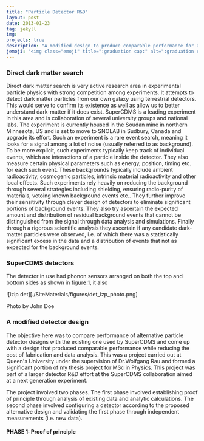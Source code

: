 ```yaml
---
title: "Particle Detector R&D"
layout: post
date: 2013-01-23
tag: jekyll
img:
projects: true
description: "A modified design to produce comparable performance for a lesser cost with added benefits"
jemoji: '<img class="emoji" title=":graduation cap:" alt=":graduation cap:" src="https://assets.github.com/images/icons/emoji/unicode/1f393.png" height="20" width="20" align="absmiddle">'
---
```


### Direct dark matter search

Direct dark matter search is very active research area in experimental particle physics with strong competition among experiments. It attempts to detect dark matter particles from our own galaxy using terrestrial detectors. This would serve to confirm its existence as well as allow us to better understand dark-matter if it does exist. SuperCDMS is a leading experiment in this area and is collaboration of several university groups and national labs. The experiment is currently housed in the Soudan mine in northern Minnesota, US and is set to move to SNOLAB in Sudbury, Canada and upgrade its effort. Such an experiment is a rare event search, meaning it looks for a signal among a lot of noise (usually referred to as background). To be more explicit, such experiments typically keep track of individual events, which are interactions of a particle inside the detector. They also measure certain physical parameters such as energy, position, timing etc. for each such event. These backgrounds typically include ambient radioactivity, cosmogenic particles, intrinsic material radioactivity and other local effects. Such experiments rely heavily on reducing the background through several strategies including shielding, ensuring radio-purity of materials, vetoing known background events etc.. They further improve their sensitivity through clever design of detectors to eliminate significant portions of background events. They also try ascertain the expected amount and distribution of residual background events that cannot be distinguished from the signal through data analysis and simulations. Finally through a rigorous scientific analysis they ascertain if any candidate dark-matter particles were observed, i.e. of which there was a statistically significant excess in the data and a distribution of events that not as expected for the background events.

### SuperCDMS detectors

The detector in use had phonon sensors arranged on both the top and bottom sides as shown in [figure 1](), it also

![izip det][./SiteMaterials/figures/det_izp_photo.png]
<figcaption class="caption">Photo by John Doe</figcaption>



### A modified detector design

The objective here was to compare performance of alternative particle detector designs with the existing one used by SuperCDMS and come up with a design that produced comparable performance while reducing the cost of fabrication and data analysis. This was a project carried out at Queen's University under the supervision of Dr.Wolfgang Rau and formed a significant portion of my thesis project for MSc in Physics. This project was part of a larger detector R&D effort at the SuperCDMS collaboration aimed at a next generation experiment.

The project involved two phases. The first phase involved establishing proof of principle through analysis of existing data and analytic calculations. The second phase involved configuring a detector according to the proposed alternative design and validating the first phase through independent measurements (i.e. new data).

#### PHASE 1: Proof of principle
